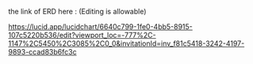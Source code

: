
the link of ERD here : (Editing is allowable)

https://lucid.app/lucidchart/6640c799-1fe0-4bb5-8915-107c5220b536/edit?viewport_loc=-777%2C-1147%2C5450%2C3085%2C0_0&invitationId=inv_f81c5418-3242-4197-9893-ccad83b6fc3c
